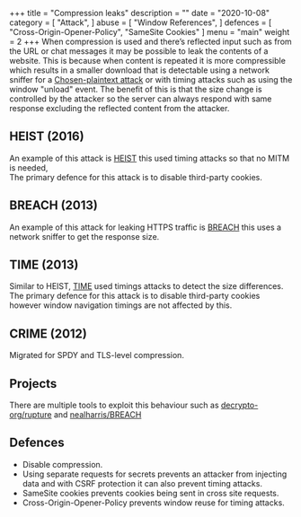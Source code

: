 +++
title = "Compression leaks"
description = ""
date = "2020-10-08"
category = [
    "Attack",
]
abuse = [
    "Window References",
]
defences = [
    "Cross-Origin-Opener-Policy",
    "SameSite Cookies"
]
menu = "main"
weight = 2
+++
When compression is used and there’s reflected input such as from the URL or chat messages it may be possible to leak the contents of a website.
This is because when content is repeated it is more compressible which results in a smaller download that is detectable using a network sniffer for a [Chosen-plaintext attack](https://en.wikipedia.org/wiki/Chosen-plaintext_attack) or with timing attacks such as using the window "unload" event.
The benefit of this is that the size change is controlled by the attacker so the server can always respond with same response excluding the reflected content from the attacker.

## HEIST (2016)
An example of this attack is [HEIST](https://www.blackhat.com/docs/us-16/materials/us-16-VanGoethem-HEIST-HTTP-Encrypted-Information-Can-Be-Stolen-Through-TCP-Windows.pdf)
this used timing attacks so that no MITM is needed,   
The primary defence for this attack is to disable third-party cookies.

## BREACH (2013)
An example of this attack for leaking HTTPS traffic is [BREACH](http://breachattack.com/resources/BREACH%20-%20SSL,%20gone%20in%2030%20seconds.pdf) this uses a network sniffer to get the response size.

## TIME (2013)
Similar to HEIST, [TIME](https://owasp.org/www-pdf-archive/A_Perfect_CRIME_TIME_Will_Tell_-_Tal_Beery.pdf) used timings attacks to detect the size differences.  
The primary defence for this attack is to disable third-party cookies however window navigation timings are not affected by this.

## CRIME (2012)
Migrated for SPDY and TLS-level compression.

## Projects
There are multiple tools to exploit this behaviour such as [decrypto-org/rupture](https://github.com/decrypto-org/rupture) and
[nealharris/BREACH](https://github.com/nealharris/BREACH)

## Defences
- Disable compression.
- Using separate requests for secrets prevents an attacker from injecting data and with CSRF protection it can also prevent timing attacks.
- SameSite cookies prevents cookies being sent in cross site requests.
- Cross-Origin-Opener-Policy prevents window reuse for timing attacks.
